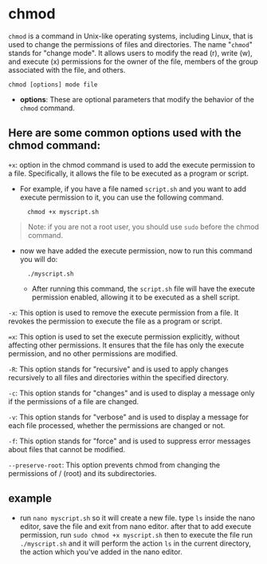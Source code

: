 # chmod

`chmod` is a command in Unix-like operating systems, including Linux, that is used to change the permissions of files and directories. The name "`chmod`" stands for "change mode". It allows users to modify the read (r), write (w), and execute (x) permissions for the owner of the file, members of the group associated with the file, and others.

```shell
chmod [options] mode file
```

- **options**: These are optional parameters that modify the behavior of the `chmod` command. 

## Here are some common options used with the chmod command:

`+x`: option in the chmod command is used to add the execute permission to a file. Specifically, it allows the file to be executed as a program or script.
- For example, if you have a file named `script.sh` and you want to add execute permission to it, you can use the following command. 

        chmod +x myscript.sh

> Note: if you are not a root user, you should use `sudo` before the chmod command.

- now we have added the execute permission, now to run this command you will do: 

        ./myscript.sh

    - After running this command, the `script.sh` file will have the execute permission enabled, allowing it to be executed as a shell script.

`-x`: This option is used to remove the execute permission from a file. It revokes the permission to execute the file as a program or script.

`=x`: This option is used to set the execute permission explicitly, without affecting other permissions. It ensures that the file has only the execute permission, and no other permissions are modified.

`-R`: This option stands for "recursive" and is used to apply changes recursively to all files and directories within the specified directory.

`-c`: This option stands for "changes" and is used to display a message only if the permissions of a file are changed.

`-v`: This option stands for "verbose" and is used to display a message for each file processed, whether the permissions are changed or not.

`-f`: This option stands for "force" and is used to suppress error messages about files that cannot be modified.

`--preserve-root`: This option prevents chmod from changing the permissions of / (root) and its subdirectories.



## example
- run `nano myscript.sh` so it will create a new file. type `ls` inside the nano editor, save the file and exit from nano editor. after that to add execute permission, run `sudo chmod +x myscript.sh` then to execute the file run `./myscript.sh` and it will perform the action `ls` in the current directory, the action which you've added in the nano editor. 
